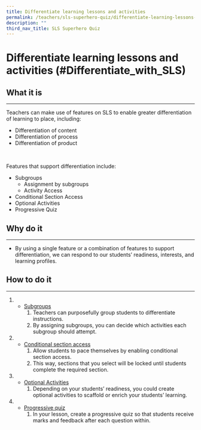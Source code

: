 ```yaml
---
title: Differentiate learning lessons and activities
permalink: /teachers/sls-superhero-quiz/differentiate-learning-lessons-and-activities/
description: ""
third_nav_title: SLS Superhero Quiz
---
```

<h1 class="page-title">Differentiate learning lessons and activities (#Differentiate_with_SLS)</h1>
  <h2>What it is</h2>
  <hr>
  <p>Teachers can make use of features on SLS to enable greater differentiation of learning to place, including:</p>
  <ul>
    <li>Differentiation of content</li>
    <li>Differentiation of process</li>
    <li>Differentiation of product</li>
  </ul>
  <br>
  <p>Features that support differentiation include:</p>
<ul>
    <li>Subgroups<ul>
            <li>Assignment by subgroups</li>
            <li>Activity Access</li>
        </ul>
    </li>
    <li>Conditional Section Access</li>
    <li>Optional Activities</li>
    <li>Progressive Quiz</li>
</ul>
  
  <h2>Why do it</h2>
  <hr>
  <ul>
    <li>By using a single feature or a combination of features to support differentiation, we can respond to our students’ readiness, interests, and learning profiles.</li>
  </ul>
  
  <h2>How to do it</h2>
  <hr>
  <ol>
    <li>
      <ul>
        <li><a target="_blank" href="https://www.learning.moe.edu.sg/sls/teachers/user-guide/vle/teacher/ClassGroupManagement/AboutSubgroups.html">Subgroups</a>
          <ol>
            <li>Teachers can purposefully group students to differentiate instructions.</li>
            <li>By assigning subgroups, you can decide which activities each subgroup should attempt.</li>
          </ol>
        </li>
      </ul>
    </li>
    <li>
      <ul>
        <li><a target="_blank" href="https://www.learning.moe.edu.sg/sls/teachers/user-guide/vle/teacher/AssignmentFeedback/ChangeAccess.html">Conditional section access</a>
          <ol>
            <li>Allow students to pace themselves by enabling conditional section access.</li>
            <li>This way, sections that you select will be locked until students complete the required section.</li>
          </ol>
        </li>
      </ul>
    </li>
    <li>
      <ul>
        <li><a target="_blank" href="https://www.learning.moe.edu.sg/sls/teachers/user-guide/vle/teacher/LessonManagement/AddNewActivity.html">Optional Activities</a>
          <ol>
            <li>Depending on your students’ readiness, you could create optional activities to scaffold or enrich your students’ learning.</li>
          </ol>
        </li>
      </ul>
    </li>
    <li>
      <ul>
        <li><a target="_blank" href="https://www.learning.moe.edu.sg/sls/teachers/user-guide/vle/teacher/LessonManagement/AboutLessons.html">Progressive quiz</a>
          <ol>
            <li>In your lesson, create a progressive quiz so that students receive marks and feedback after each question within.</li>
          </ol>
        </li>
      </ul>
    </li>
  </ol>